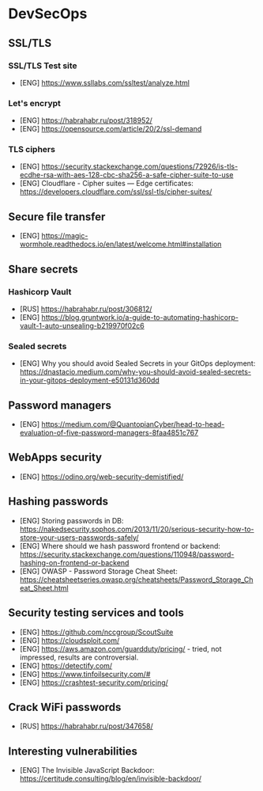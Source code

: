 # DevSecOps
## SSL/TLS
### SSL/TLS Test site

* [ENG] https://www.ssllabs.com/ssltest/analyze.html

### Let's encrypt

* [ENG] https://habrahabr.ru/post/318952/
* [ENG] https://opensource.com/article/20/2/ssl-demand

### TLS ciphers

* [ENG] https://security.stackexchange.com/questions/72926/is-tls-ecdhe-rsa-with-aes-128-cbc-sha256-a-safe-cipher-suite-to-use
* [ENG] Cloudflare - Cipher suites — Edge certificates: https://developers.cloudflare.com/ssl/ssl-tls/cipher-suites/

## Secure file transfer

* [ENG] https://magic-wormhole.readthedocs.io/en/latest/welcome.html#installation

## Share secrets
### Hashicorp Vault

* [RUS] https://habrahabr.ru/post/306812/
* [ENG] https://blog.gruntwork.io/a-guide-to-automating-hashicorp-vault-1-auto-unsealing-b219970f02c6

### Sealed secrets

* [ENG] Why you should avoid Sealed Secrets in your GitOps deployment: https://dnastacio.medium.com/why-you-should-avoid-sealed-secrets-in-your-gitops-deployment-e50131d360dd

## Password managers

* [ENG] https://medium.com/@QuantopianCyber/head-to-head-evaluation-of-five-password-managers-8faa4851c767

## WebApps security

* [ENG] https://odino.org/web-security-demistified/

## Hashing passwords

* [ENG] Storing passwords in DB: https://nakedsecurity.sophos.com/2013/11/20/serious-security-how-to-store-your-users-passwords-safely/
* [ENG] Where should we hash password frontend or backend: https://security.stackexchange.com/questions/110948/password-hashing-on-frontend-or-backend
* [ENG] OWASP - Password Storage Cheat Sheet: https://cheatsheetseries.owasp.org/cheatsheets/Password_Storage_Cheat_Sheet.html

## Security testing services and tools

* [ENG] https://github.com/nccgroup/ScoutSuite
* [ENG] https://cloudsploit.com/
* [ENG] https://aws.amazon.com/guardduty/pricing/ - tried, not impressed, results are controversial.
* [ENG] https://detectify.com/
* [ENG] https://www.tinfoilsecurity.com/#
* [ENG] https://crashtest-security.com/pricing/ 

## Crack WiFi passwords

* [RUS] https://habrahabr.ru/post/347658/

## Interesting vulnerabilities

* [ENG] The Invisible JavaScript Backdoor: https://certitude.consulting/blog/en/invisible-backdoor/
